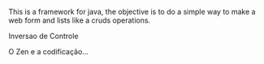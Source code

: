 This is a framework for java,
the objective is to do a simple way to make a web form and lists like a cruds operations.

Inversao de Controle

O Zen e a codificação...